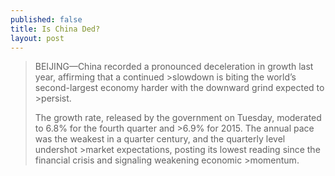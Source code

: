 ```yaml
---
published: false
title: Is China Ded?
layout: post
---
```



>BEIJING—China recorded a pronounced deceleration in growth last year, affirming that a continued >slowdown is biting the world’s second-largest economy harder with the downward grind expected to >persist.
>
>The growth rate, released by the government on Tuesday, moderated to 6.8% for the fourth quarter and >6.9% for 2015. The annual pace was the weakest in a quarter century, and the quarterly level undershot >market expectations, posting its lowest reading since the financial crisis and signaling weakening economic >momentum.